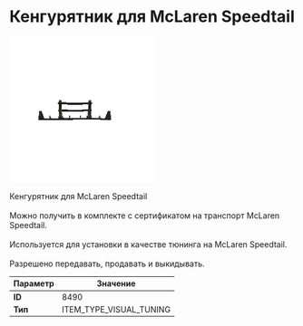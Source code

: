 # Кенгурятник для McLaren Speedtail

![Item Image](../img/8490.webp?raw=true)

Кенгурятник для McLaren Speedtail<br><br>Можно получить в комплекте с сертификатом на транспорт McLaren Speedtail.<br><br>Используется для установки в качестве тюнинга на McLaren Speedtail.<br><br>Разрешено передавать, продавать и выкидывать.


| Параметр | Значение |
|----------|----------|
| **ID** | 8490 |
| **Тип** | ITEM_TYPE_VISUAL_TUNING |

